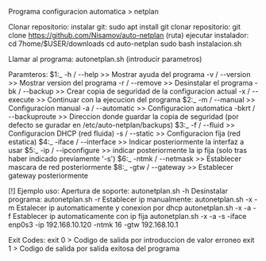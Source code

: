 Programa configuracion automatica > netplan

Clonar repositorio:
    instalar git:
        sudo apt install git
    clonar repositorio:
        git clone https://github.com/Nisamov/auto-netplan (ruta)
    ejecutar instalador:
        cd 7home/$USER/downloads
        cd auto-netplan
        sudo bash instalacion.sh

Llamar al programa:
    autonetplan.sh (introducir parametros)

Paramteros:
    $1:_
        -h      / --help            >> Mostrar ayuda del programa
        -v      / --version         >> Mostrar version del programa
        -r      / --remove          >> Desinstalar el programa
        -bk     / --backup          >> Crear copia de seguridad de la configuracion actual
        -x      / --execute         >> Continuar con la ejecucion del programa
    $2:_
        -m      / --manual          >> Configuracion manual
        -a      / --automatic       >> Configuracion automatica
        -bkrt   / --backuproute     >> Direccion donde guardar la copia de seguridad (por defecto se guradar en /etc/auto-netplan/backups)
    $3:_
        -f      / --fluid           >> Configuracion DHCP (red fluida)
        -s      / --static          >> Configuracion fija (red estatica)
    $4:_
        -iface  / --interface       >> Indicar posteriormente la interfaz a usar
    $5:_
        -ip     / --ipconfigure     >> indicar posteriormente la ip fija (solo tras haber indicado previamente '-s')
    $6:_
        -ntmk   / --netmask         >> Establecer mascara de red posteriormente
    $8:_
        -gtw    / --gateway         >> Establecer gateway posteriormente


[!] Ejemplo uso:
    Apertura de soporte:
        autonetplan.sh -h
    Desinstalar programa:
        autonetplan.sh -r
    Establecer ip manualmente:
        autonetplan.sh -x -m
    Estalecer ip automaticamente y conexion por dhcp
        autonetplan.sh -x -a -f
    Establecer ip automaticamente con ip fija
        autonetplan.sh -x -a -s -iface enp0s3 -ip 192.168.10.120 -ntmk 16 -gtw 192.168.10.1

Exit Codes:
    exit 0 > Codigo de salida por introduccion de valor erroneo
    exit 1 > Codigo de salida por salida exitosa del programa
